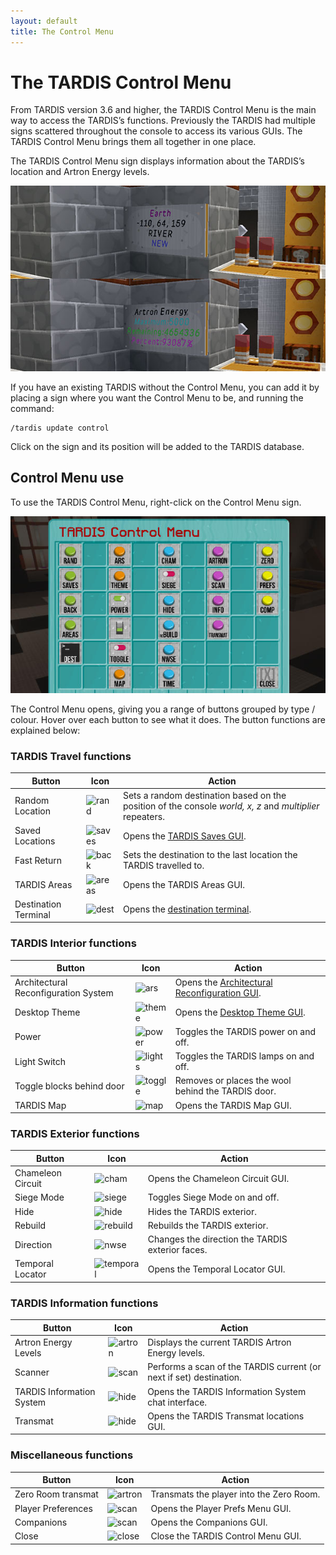 ```yaml
---
layout: default
title: The Control Menu
---
```


# The TARDIS Control Menu

From TARDIS version 3.6 and higher, the TARDIS Control Menu is the main way to access the TARDIS’s functions. Previously
the TARDIS had multiple signs scattered throughout the console to access its various GUIs. The TARDIS Control Menu
brings
them all together in one place.

The TARDIS Control Menu sign displays information about the TARDIS’s location and Artron Energy levels.

![TARDIS Control Menu sign](/images/docs/control_menu_sign.jpg)

If you have an existing TARDIS without the Control Menu, you can add it by placing a sign where you want the Control
Menu to be, and running the command:

    /tardis update control

Click on the sign and its position will be added to the TARDIS database.

## Control Menu use

To use the TARDIS Control Menu, right-click on the Control Menu sign.

![TARDIS Control Menu](/images/docs/control_menu.jpg)

The Control Menu opens, giving you a range of buttons grouped by type / colour. Hover over each button to see what it
does. The button functions are explained below:

### TARDIS Travel functions

| Button               | Icon                                                                                                                                    | Action                                                                                                   |
|----------------------|-----------------------------------------------------------------------------------------------------------------------------------------|----------------------------------------------------------------------------------------------------------|
| Random Location      | ![rand](https://github.com/eccentricdevotion/TARDIS-Resource-Pack/raw/master/assets/tardis/textures/item/gui/control/random_button.png) | Sets a random destination based on the position of the console _world, x, z_ and _multiplier_ repeaters. |
| Saved Locations      | ![saves](https://github.com/eccentricdevotion/TARDIS-Resource-Pack/raw/master/assets/tardis/textures/item/gui/control/saves_button.png) | Opens the [TARDIS Saves GUI](save-sign).                                                                 |
| Fast Return          | ![back](https://github.com/eccentricdevotion/TARDIS-Resource-Pack/raw/master/assets/tardis/textures/item/gui/control/back_button.png)   | Sets the destination to the last location the TARDIS travelled to.                                       |
| TARDIS Areas         | ![areas](https://github.com/eccentricdevotion/TARDIS-Resource-Pack/raw/master/assets/tardis/textures/item/gui/control/areas_button.png) | Opens the TARDIS Areas GUI.                                                                              |
| Destination Terminal | ![dest](https://github.com/eccentricdevotion/TARDIS-Resource-Pack/raw/master/assets/tardis/textures/item/gui/control/dest_terminal.png) | Opens the [destination terminal](destination-terminal).                                                  |

### TARDIS Interior functions

| Button                               | Icon                                                                                                                                    | Action                                              |
|--------------------------------------|-----------------------------------------------------------------------------------------------------------------------------------------|-----------------------------------------------------|
| Architectural Reconfiguration System | ![ars](https://github.com/eccentricdevotion/TARDIS-Resource-Pack/raw/master/assets/tardis/textures/item/gui/control/ars_button.png)     | Opens the [Architectural Reconfiguration GUI](ars). |
| Desktop Theme                        | ![theme](https://github.com/eccentricdevotion/TARDIS-Resource-Pack/raw/master/assets/tardis/textures/item/gui/control/theme_button.png) | Opens the [Desktop Theme GUI](desktop-theme).       |
| Power                                | ![power](https://github.com/eccentricdevotion/TARDIS-Resource-Pack/raw/master/assets/tardis/textures/item/gui/control/power_on.png)     | Toggles the TARDIS power on and off.                |
| Light Switch                         | ![lights](https://github.com/eccentricdevotion/TARDIS-Resource-Pack/raw/master/assets/tardis/textures/item/gui/control/on_switch.png)   | Toggles the TARDIS lamps on and off.                |
| Toggle blocks behind door            | ![toggle](https://github.com/eccentricdevotion/TARDIS-Resource-Pack/raw/master/assets/tardis/textures/item/gui/control/toggle_open.png) | Removes or places the wool behind the TARDIS door.  |
| TARDIS Map                           | ![map](https://github.com/eccentricdevotion/TARDIS-Resource-Pack/raw/master/assets/tardis/textures/item/gui/control/map_button.png)     | Opens the TARDIS Map GUI.                           |

### TARDIS Exterior functions

| Button                       | Icon                                                                                                                                          | Action                                           |
|------------------------------|-----------------------------------------------------------------------------------------------------------------------------------------------|--------------------------------------------------|
| Chameleon Circuit            | ![cham](https://github.com/eccentricdevotion/TARDIS-Resource-Pack/raw/master/assets/tardis/textures/item/gui/control/chameleon_button.png)    | Opens the Chameleon Circuit GUI.                 |
| Siege Mode                   | ![siege](https://github.com/eccentricdevotion/TARDIS-Resource-Pack/raw/master/assets/tardis/textures/item/gui/control/siege_on.png)           | Toggles Siege Mode on and off.                   |
| Hide                         | ![hide](https://github.com/eccentricdevotion/TARDIS-Resource-Pack/raw/master/assets/tardis/textures/item/gui/control/hide_button.png)         | Hides the TARDIS exterior.                       |
| Rebuild                      | ![rebuild](https://github.com/eccentricdevotion/TARDIS-Resource-Pack/raw/master/assets/tardis/textures/item/gui/control/rebuild_button.png)   | Rebuilds the TARDIS exterior.                    |
| Direction                    | ![nwse](https://github.com/eccentricdevotion/TARDIS-Resource-Pack/raw/master/assets/tardis/textures/item/gui/control/direction_button.png)    | Changes the direction the TARDIS exterior faces. |
| Temporal Locator             | ![temporal](https://github.com/eccentricdevotion/TARDIS-Resource-Pack/raw/master/assets/tardis/textures/item/gui/control/temporal_button.png) | Opens the Temporal Locator GUI.                  |

### TARDIS Information functions

| Button                    | Icon                                                                                                                                      | Action                                                              |
|---------------------------|-------------------------------------------------------------------------------------------------------------------------------------------|---------------------------------------------------------------------|
| Artron Energy Levels      | ![artron](https://github.com/eccentricdevotion/TARDIS-Resource-Pack/raw/master/assets/tardis/textures/item/gui/control/artron_button.png) | Displays the current TARDIS Artron Energy levels.                   |
| Scanner                   | ![scan](https://github.com/eccentricdevotion/TARDIS-Resource-Pack/raw/master/assets/tardis/textures/item/gui/control/scan_button.png)     | Performs a scan of the TARDIS current (or next if set) destination. |
| TARDIS Information System | ![hide](https://github.com/eccentricdevotion/TARDIS-Resource-Pack/raw/master/assets/tardis/textures/item/gui/control/info_button.png)     | Opens the TARDIS Information System chat interface.                 |
| Transmat                  | ![hide](https://github.com/eccentricdevotion/TARDIS-Resource-Pack/raw/master/assets/tardis/textures/item/gui/control/transmat_button.png) | Opens the TARDIS Transmat locations GUI.                            |

### Miscellaneous functions

| Button             | Icon                                                                                                                                        | Action                                   |
|--------------------|---------------------------------------------------------------------------------------------------------------------------------------------|------------------------------------------|
| Zero Room transmat | ![artron](https://github.com/eccentricdevotion/TARDIS-Resource-Pack/raw/master/assets/tardis/textures/item/gui/control/zero_button.png)     | Transmats the player into the Zero Room. |
| Player Preferences | ![scan](https://github.com/eccentricdevotion/TARDIS-Resource-Pack/raw/master/assets/tardis/textures/item/gui/control/prefs_button.png)      | Opens the Player Prefs Menu GUI.         |
| Companions         | ![scan](https://github.com/eccentricdevotion/TARDIS-Resource-Pack/raw/master/assets/tardis/textures/item/gui/control/companions_button.png) | Opens the Companions GUI.                |
| Close              | ![close](https://github.com/eccentricdevotion/TARDIS-Resource-Pack/raw/master/assets/tardis/textures/item/gui/close.png)                    | Close the TARDIS Control Menu GUI.       |

